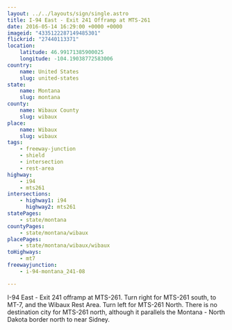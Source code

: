 ```yaml
---
layout: ../../layouts/sign/single.astro
title: I-94 East - Exit 241 Offramp at MTS-261
date: 2016-05-14 16:29:00 +0000 +0000
imageid: "4335122287149485301"
flickrid: "27440113371"
location:
    latitude: 46.99171385900025
    longitude: -104.19038772583006
country:
    name: United States
    slug: united-states
state:
    name: Montana
    slug: montana
county:
    name: Wibaux County
    slug: wibaux
place:
    name: Wibaux
    slug: wibaux
tags:
    - freeway-junction
    - shield
    - intersection
    - rest-area
highway:
    - i94
    - mts261
intersections:
    - highway1: i94
      highway2: mts261
statePages:
    - state/montana
countyPages:
    - state/montana/wibaux
placePages:
    - state/montana/wibaux/wibaux
toHighways:
    - mt7
freewayjunction:
    - i-94-montana_241-08

---
```

I-94 East - Exit 241 offramp at MTS-261.  Turn right for MTS-261 south, to MT-7, and the Wibaux Rest Area.  Turn left for MTS-261 North.  There is no destination city for MTS-261 north, although it parallels the Montana - North Dakota border north to near Sidney.